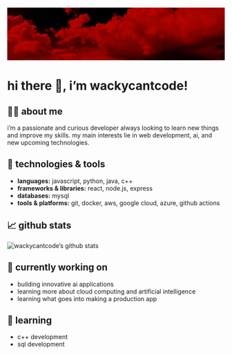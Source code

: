 ![GIF of a red forest with leaves falling](./redbannerv2.png)
# hi there 👋, i’m wackycantcode!

## 🙋‍♂️ about me
i’m a passionate and curious developer always looking to learn new things and improve my skills. my main interests lie in web development, ai, and new upcoming technologies.

## 🔧 technologies & tools
- **languages:** javascript, python, java, c++
- **frameworks & libraries:** react, node.js, express
- **databases:** mysql
- **tools & platforms:** git, docker, aws, google cloud, azure, github actions

## 📈 github stats
![wackycantcode’s github stats](https://github-readme-stats.vercel.app/api?username=wackycantcode&show_icons=true&theme=dracula)

## 🔭 currently working on
- building innovative ai applications
- learning more about cloud computing and artificial intelligence
- learning what goes into making a production app

## 🌱 learning
- c++ development
- sql development
